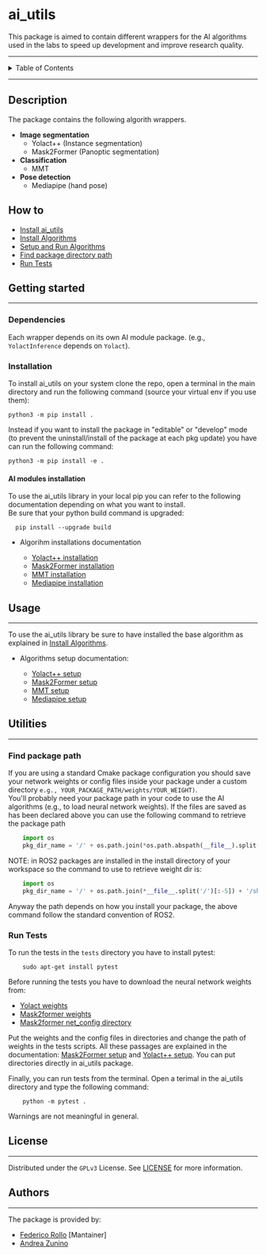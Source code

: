 # ai_utils
This package is aimed to contain different wrappers for the AI algorithms used in the labs to speed up development and 
improve research quality.
___

<!-- TABLE OF CONTENTS -->
<details>
  <summary>Table of Contents</summary>
  <ol>
    <li><a href="#description">Description</a></li>
    <li>
      <a href="#getting-started">Getting Started</a>
      <ul>
        <li><a href="#dependencies">Dependencies</a></li>
        <li><a href="#installation">Installation</a></li>
      </ul>
    </li>
    <li><a href="#usage">Usage</a></li>
    <li>
      <a href="#utilities">Utilities</a>
      <ul>
          <li><a href="#find-package-path">Find package path</a></li>
          <li><a href="#run-tests">Run tests</a></li>
      </ul>
    </li>
    <li><a href="#license">License</a></li>
    <li><a href="#authors">Authors</a></li>
  </ol>
</details>

___
## Description
The package contains the following algorith wrappers.
- **Image segmentation**
  - Yolact++ (Instance segmentation)
  - Mask2Former (Panoptic segmentation)
- **Classification**
  - MMT
- **Pose detection** 
  - Mediapipe (hand pose)


## How to
- [Install ai_utils](#install-ai_utils-module)
- [Install Algorithms](#install-algorithms)
- [Setup and Run Algorithms](#setup-and-run-algorithms)
- [Find package directory path](#find-package-path)
- [Run Tests](#run-tests)

## Getting started
___
### Dependencies
Each wrapper depends on its own AI module package. (e.g., ```YolactInference``` depends on ```Yolact```).
### Installation

To install ai_utils on your system clone the repo, open a terminal in the main directory and run the following command (source your virtual env if you use them):
```
python3 -m pip install .
```
Instead if you want to install the package in "editable" or "develop" mode (to prevent the uninstall/install of the package at each pkg update) you have can run the following command:

```
python3 -m pip install -e .
```
#### AI modules installation

To use the ai_utils library in your local pip you can refer to the following documentation depending on what you want to install. \
Be sure that your python build command is upgraded:
``` commandline
  pip install --upgrade build
```
- Algorihm installations documentation

  - [Yolact++ installation](docs/yolact/yolact_installation.md)
  - [Mask2Former installation](docs/mask2former/mask2former_installation.md)
  - [MMT installation](docs/mmt/mmt_installation.md)
  - [Mediapipe installation](docs/mediapipe/mediapipe_installation.md)
## Usage
___
To use the ai_utils library be sure to have installed the base algorithm as explained in [Install Algorithms](#install-algorithms).

- Algorithms setup documentation:

  - [Yolact++ setup](docs/yolact/yolact_setup.md)
  - [Mask2Former setup](docs/mask2former/mask2former_setup.md)
  - [MMT setup](docs/mmt/mmt_setup.md)
  - [Mediapipe setup](docs/mediapipe/mediapipe_setup.md)

## Utilities
___
### Find package path

If you are using a standard Cmake package configuration you should save your network weights or config files 
inside your package under a custom directory ```e.g., YOUR_PACKAGE_PATH/weights/YOUR_WEIGHT)```. \
You'll probably need your package path in your code to use the AI algorithms (e.g., to load neural network weights).
If the files are saved as has been declared above you can use the following command to retrieve the package path 
``` python
    import os
    pkg_dir_name = '/' + os.path.join(*os.path.abspath(__file__).split('/')[:-2])
```
NOTE: in ROS2 packages are installed in the install directory of your workspace so the command to use to retrieve weight
dir is:
```python
    import os
    pkg_dir_name = '/' + os.path.join(*__file__.split('/')[:-5]) + '/share/PACKAGE_NAME/'
```
Anyway the path depends on how you install your package, the above command follow the standard convention of ROS2.

### Run Tests
To run the tests in the ```tests``` directory you have to install pytest:
```
    sudo apt-get install pytest
```
Before running the tests you have to download the neural network weights from: 
- [Yolact weights](https://drive.google.com/file/d/1SOTmS1UMBOSmnGbeVVRooTAOXYrhBvZZ/view?usp=sharing)
- [Mask2former weights](https://drive.google.com/file/d/1jdU_F01kVx5fO2yqeqt8IOMZ3-IpV7TN/view?usp=sharing)
- [Mask2former net_config directory](https://drive.google.com/drive/folders/1nnJ4R2Hx3n4eZ7pGGpUbOBX4d6dLMKkE?usp=sharing)

Put the weights and the config files in directories and change the path of weights in the tests scripts. All these passages are explained in the documentation: [Mask2Former setup](docs/mask2former/mask2former_setup.md) and [Yolact++ setup](docs/yolact/yolact_setup.md). You can put directories directly in ai_utils package.

Finally, you can run tests from the terminal. Open a terimal in the ai_utils directory and type the following command:
```
    python -m pytest .
```

Warnings are not meaningful in general.

## License
___
Distributed under the ```GPLv3``` License. See [LICENSE](LICENSE) for more information.

## Authors
___
The package is provided by:

- [Federico Rollo](https://github.com/FedericoRollo) [Mantainer]
- [Andrea Zunino](https://github.com/andreazuna89)


